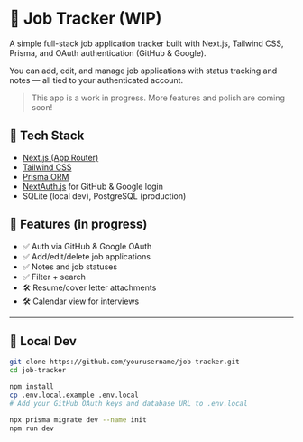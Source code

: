 # 🧾 Job Tracker (WIP)

A simple full-stack job application tracker built with Next.js, Tailwind CSS, Prisma, and OAuth authentication (GitHub & Google).

You can add, edit, and manage job applications with status tracking and notes — all tied to your authenticated account.

> This app is a work in progress. More features and polish are coming soon!

## 🔧 Tech Stack

- [Next.js (App Router)](https://nextjs.org/)
- [Tailwind CSS](https://tailwindcss.com/)
- [Prisma ORM](https://www.prisma.io/)
- [NextAuth.js](https://next-auth.js.org/) for GitHub & Google login
- SQLite (local dev), PostgreSQL (production)

## 🚧 Features (in progress)

- ✅ Auth via GitHub & Google OAuth
- ✅ Add/edit/delete job applications
- ✅ Notes and job statuses
- ✅ Filter + search
- 🛠️ Resume/cover letter attachments
- 🛠️ Calendar view for interviews

---

## 🏁 Local Dev

```bash
git clone https://github.com/yourusername/job-tracker.git
cd job-tracker

npm install
cp .env.local.example .env.local
# Add your GitHub OAuth keys and database URL to .env.local

npx prisma migrate dev --name init
npm run dev
```
